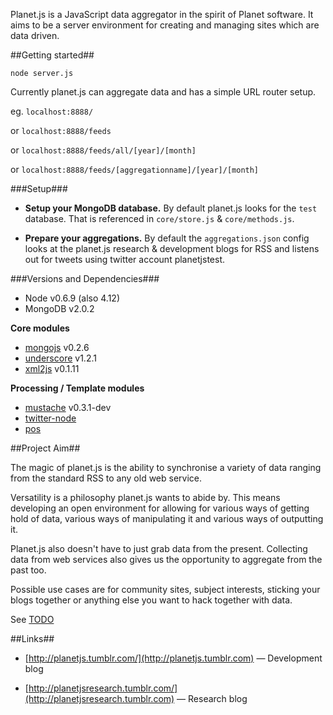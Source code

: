 Planet.js is a JavaScript data aggregator in the spirit of Planet software. It aims to be a server environment for creating and managing sites which are data driven.

##Getting started##

`node server.js`

Currently planet.js can aggregate data and has a simple URL router setup.

eg. `localhost:8888/`

or `localhost:8888/feeds`

or `localhost:8888/feeds/all/[year]/[month]`

or `localhost:8888/feeds/[aggregationname]/[year]/[month]`

###Setup###

- **Setup your MongoDB database.** By default planet.js looks for the `test` database. That is referenced in `core/store.js` & `core/methods.js`.

- **Prepare your aggregations.** By default the `aggregations.json` config looks at the planet.js research & development blogs for RSS and listens out for tweets using twitter account planetjstest.


###Versions and Dependencies###

- Node v0.6.9 (also 4.12)
- MongoDB v2.0.2

**Core modules**

* [mongojs](https://github.com/gett/mongojs) v0.2.6
* [underscore](http://documentcloud.github.com/underscore/) v1.2.1
* [xml2js](https://github.com/Leonidas-from-XIV/node-xml2js) v0.1.11

**Processing / Template modules**

* [mustache](https://github.com/janl/mustache.js/) v0.3.1-dev
* [twitter-node](https://github.com/technoweenie/twitter-node)
* [pos](https://github.com/fortnightlabs/pos-js)

##Project Aim##

The magic of planet.js is the ability to synchronise a variety of data ranging from the standard RSS to any old web service.

Versatility is a philosophy planet.js wants to abide by. This means developing an open environment for allowing for various ways of getting hold of data, various ways of manipulating it and various ways of outputting it.

Planet.js also doesn't have to just grab data from the present. Collecting data from web services also gives us the opportunity to aggregate from the past too.

Possible use cases are for community sites, subject interests, sticking your blogs together or anything else you want to hack together with data.

See [TODO](https://github.com/AaronAcerboni/planet.js/blob/master/TODO.md)

##Links##
* [http://planetjs.tumblr.com/](http://planetjs.tumblr.com) &mdash; Development blog

* [http://planetjsresearch.tumblr.com/](http://planetjsresearch.tumblr.com) &mdash; Research blog
